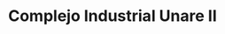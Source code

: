 ---
title: "Complejo Industrial Unare II"
url: /ciudad-guayana-puerto-ordaz/complejo-industrial-unare-ii/
shop: centro comercial
---